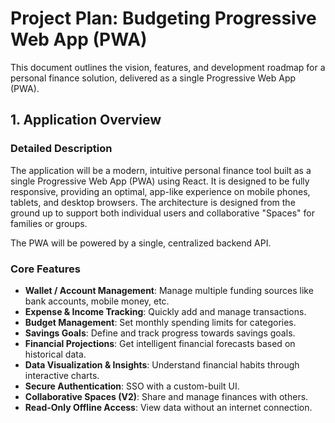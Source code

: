 # Project Plan: Budgeting Progressive Web App (PWA)

This document outlines the vision, features, and development roadmap for a personal finance solution, delivered as a single Progressive Web App (PWA).

## 1. Application Overview

### Detailed Description
The application will be a modern, intuitive personal finance tool built as a single Progressive Web App (PWA) using React. It is designed to be fully responsive, providing an optimal, app-like experience on mobile phones, tablets, and desktop browsers. The architecture is designed from the ground up to support both individual users and collaborative "Spaces" for families or groups.

The PWA will be powered by a single, centralized backend API.

### Core Features
- **Wallet / Account Management**: Manage multiple funding sources like bank accounts, mobile money, etc.
- **Expense & Income Tracking**: Quickly add and manage transactions.
- **Budget Management**: Set monthly spending limits for categories.
- **Savings Goals**: Define and track progress towards savings goals.
- **Financial Projections**: Get intelligent financial forecasts based on historical data.
- **Data Visualization & Insights**: Understand financial habits through interactive charts.
- **Secure Authentication**: SSO with a custom-built UI.
- **Collaborative Spaces (V2)**: Share and manage finances with others.
- **Read-Only Offline Access**: View data without an internet connection.
